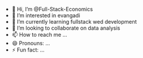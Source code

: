 - 👋 Hi, I’m @Full-Stack-Economics
- 👀 I’m interested in evangadi
- 🌱 I’m currently learning fullstack wed development
- 💞️ I’m looking to collaborate on data analysis
- 📫 How to reach me ...
- 😄 Pronouns: ...
- ⚡ Fun fact: ...

<!---
Full-Stack-Economics/Full-Stack-Economics is a ✨ special ✨ repository because its `README.md` (this file) appears on your GitHub profile.
You can click the Preview link to take a look at your changes.
--->
